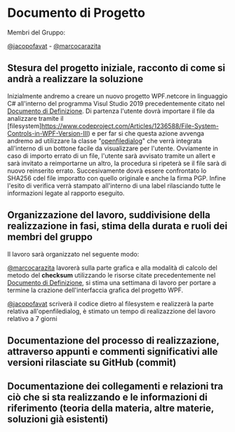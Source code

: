# Documento di Progetto
Membri del Gruppo:


[@jacopofavat](https://github.com/JacopoFavat) - [@marcocarazita](https://github.com/marcocarazita)

## Stesura del progetto iniziale, racconto di come si andrà a realizzare la soluzione
Inizialmente andremo a creare un nuovo progetto WPF.netcore in linguaggio C# all'interno del programma Visul Studio 2019 precedentemente citato nel [Documento di Definizione](https://github.com/ItisMajo-2021-4DINFO-Informatica/4di-2022-progetto-valida-download-animali/blob/main/01-definizione/README.md). Di partenza l'utente dovrà importare il file da analizzare tramite il [filesystem]https://www.codeproject.com/Articles/1236588/File-System-Controls-in-WPF-Version-III) e per far si che questa azione avvenga andremo ad utilizzare la classe "[openfiledialog](https://docs.microsoft.com/it-it/dotnet/desktop/wpf/windows/how-to-open-common-system-dialog-box?view=netdesktop-6.0)" che verrà integrata all'interno di un bottone facile da visualizzare per l'utente. Ovviamente in caso di importo errato di un file, l'utente sarà avvisato tramite un allert e sarà invitato a reimportarne un altro, la procedura si ripeterà se il file sarà di nuovo reinserito errato. Succesivamente dovrà essere confrontato lo SHA256 cdel file imporatto con quello originale  e anche la firma PGP. Infine l'esito di verifica verrà stampato all'interno di una label rilasciando tutte le informazioni legate al rapporto eseguito.

## Organizzazione del lavoro, suddivisione della realizzazione in fasi, stima della durata e ruoli dei membri del gruppo
Il lavoro sarà organizzato nel seguente modo:
 
 [@marcocarazita](https://github.com/marcocarazita) lavorerà sulla parte grafica e alla modalità di calcolo del metodo del **checksum** utilizzando le risorse citate precedentemente nel [Documento di Definizione](https://github.com/ItisMajo-2021-4DINFO-Informatica/4di-2022-progetto-valida-download-animali/blob/main/01-definizione/README.md), si stima una settimana di lavoro per portare a termine la crazione dell'interfaccia grafica del progetto WPF.
 
 [@jacopofavat](https://github.com/JacopoFavat) scriverà il codice dietro al filesystem e realizzerà la parte relativa all'openfiledialog, è stimato un tempo di realizazzione del lavoro relativo a 7 giorni

## Documentazione del processo di realizzazione, attraverso appunti e commenti significativi alle versioni rilasciate su GitHub (commit)

## Documentazione dei collegamenti e relazioni tra ciò che si sta realizzando e le informazioni di riferimento (teoria della materia, altre materie, soluzioni già esistenti)


